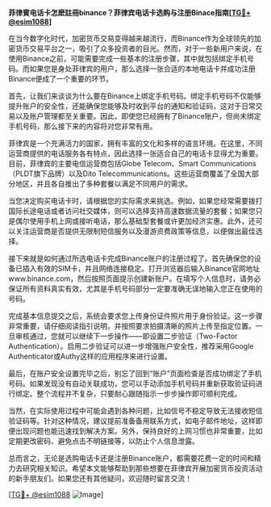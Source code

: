 **菲律賓电话卡怎麽註冊binance？菲律宾电话卡选购与注册Binace指南[[TG💪+ @esim1088](https://t.me/s/esim1088)]**

在当今数字化时代，加密货币交易变得越来越流行，而Binance作为全球领先的加密货币交易平台之一，吸引了众多投资者的目光。然而，对于一些新用户来说，在使用Binance之前，可能需要完成一些基本的注册步骤，其中就包括绑定手机号码。而如果您是身处菲律宾的用户，那么选择一张合适的本地电话卡并成功注册Binance便成了一个重要的环节。

首先，让我们来谈谈为什么要在Binance上绑定手机号码。绑定手机号码不仅能够提升账户的安全性，还能确保您能够及时收到平台的通知和验证码，这对于日常交易以及账户管理都至关重要。因此，即使您已经拥有了Binance账户，但尚未绑定手机号码，那么接下来的内容将对您非常有用。

菲律宾是一个充满活力的国家，拥有丰富的文化和多样的语言环境。在这里，不同运营商提供的电话服务各有特点，因此选择一张适合自己的电话卡显得尤为重要。目前，菲律宾的主要电信运营商包括Globe Telecom、Smart Communications（PLDT旗下品牌）以及Dito Telecommunications。这些运营商覆盖了全国大部分地区，并且各自推出了多种套餐以满足不同用户的需求。

当您决定购买电话卡时，请根据您的实际需求来挑选。例如，如果您经常需要拨打国际长途电话或者访问社交媒体，则可以选择支持高速数据流量的套餐；如果您只是偶尔使用手机上网或接听电话，那么基础型套餐或许更加经济实惠。此外，还可以关注运营商是否提供无限制短信服务以及漫游资费政策等信息，以便做出最佳选择。

接下来就是如何通过所选电话卡完成Binance账户的注册过程了。首先确保您的设备已插入有效的SIM卡，并且网络连接稳定。打开浏览器后输入Binance官网地址www.binance.com，然后按照页面提示创建新账户。在填写个人信息时，请务必保证所有资料真实有效，尤其是手机号码部分一定要准确无误地输入您正在使用的号码。

完成基本信息提交之后，系统会要求您上传身份证件照片用于身份验证。这一步骤非常重要，请仔细阅读指引说明，并按照要求拍摄清晰的照片上传至指定位置。一旦审核通过，您就可以继续下一步操作——即设置二步验证（Two-Factor Authentication）。启用二步验证可以进一步增强账户安全性，推荐采用Google Authenticator或Authy这样的应用程序来进行设置。

最后，在账户安全设置完毕之后，别忘了回到“账户”页面检查是否成功绑定了手机号码。如果发现没有自动关联成功，您可以手动添加手机号码并重新获取验证码进行绑定。整个流程并不复杂，只要耐心跟随指示一步步操作即可顺利完成。

当然，在实际使用过程中可能会遇到各种问题，比如信号不稳定导致无法接收短信验证码等。针对这种情况，建议提前准备备用联系方式，如电子邮件地址，这样即便出现问题也能迅速找到解决方案。另外，保持良好的上网习惯也非常重要，比如定期更改密码、避免点击不明链接等，以防止个人信息泄露。

总而言之，无论是选购电话卡还是注册Binance账户，都需要花费一定的时间和精力去研究相关知识。希望本文能够帮助到那些想要在菲律宾开展加密货币投资活动的新手朋友们。如果您还有其他疑问，欢迎随时留言交流！

[[TG💪+ @esim1088](https://t.me/s/esim1088) ![Image](https://i.postimg.cc/4NQfJmqS/Snipaste-2025-05-13-00-14-12.png)]